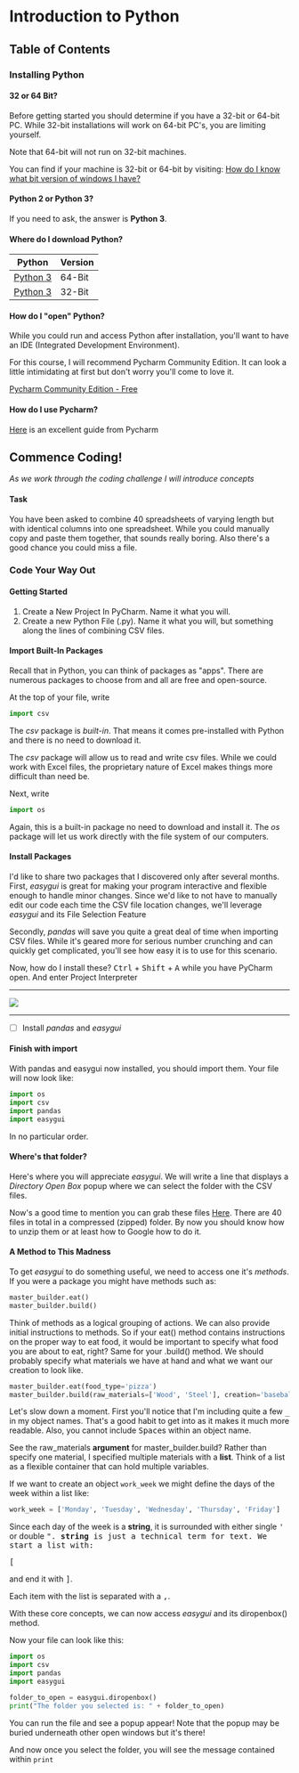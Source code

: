 # Introduction to Python
## Table of Contents





### Installing Python

#### 32 or 64 Bit?
Before getting started you should determine if you have a 32-bit or 64-bit PC. While 32-bit installations will work on 64-bit PC's, you are limiting yourself.

Note that 64-bit will not run on 32-bit machines.

You can find if your machine is 32-bit or 64-bit by visiting: [How do I know what bit version of windows I have?](https://www.howtogeek.com/howto/21726/how-do-i-know-if-im-running-32-bit-or-64-bit-windows-answers/)

#### Python 2 or Python 3?
If you need to ask, the answer is **Python 3**. 

#### Where do I download Python?

Python | Version 
 --- |--- | 
[Python 3](https://www.python.org/ftp/python/3.6.2/python-3.6.2-amd64-webinstall.exe) | 64-Bit
[Python 3](https://www.python.org/ftp/python/3.6.2/python-3.6.2-webinstall.exe) | 32-Bit

#### How do I "open" Python?
While you could run and access Python after installation, you'll want to have an IDE (Integrated Development Environment).

For this course, I will recommend Pycharm Community Edition. It can look a little intimidating at first but don't worry you'll come to love it.

[Pycharm Community Edition - Free](https://www.jetbrains.com/pycharm/download/download-thanks.html?platform=windows&code=PCC)

#### How do I use Pycharm?

[Here](https://www.jetbrains.com/help/pycharm/migrating-from-text-editors.html) is an excellent guide from Pycharm

## Commence Coding!

*As we work through the coding challenge I will introduce concepts*

#### Task
You have been asked to combine 40 spreadsheets of varying length but with identical columns into one spreadsheet. While you could manually copy and paste them together, that sounds really boring. Also there's a good chance you could miss a file.

### Code Your Way Out
#### Getting Started

1. Create a New Project In PyCharm. Name it what you will.
2. Create a new Python File (.py). Name it what you will, but something along the lines of combining CSV files.

#### Import Built-In Packages

Recall that in Python, you can think of packages as "apps". There are numerous packages to choose from and all are free and open-source.

At the top of your file, write 
```Python
import csv
```
The *csv* package is *built-in*. That means it comes pre-installed with Python and there is no need to download it.

The *csv* package will allow us to read and write csv files. While we could work with Excel files, the proprietary nature of Excel makes things more difficult than need be.

Next, write
```Python
import os
```

Again, this is a built-in package no need to download and install it. The *os* package will let us work directly with the file system of our computers.

#### Install Packages

I'd like to share two packages that I discovered only after several months. First, *easygui* is great for making your program interactive and flexible enough to handle minor changes. 
Since we'd like to not have to manually edit our code each time the CSV file location changes, we'll leverage *easygui* and its File Selection Feature

Secondly, *pandas* will save you quite a great deal of time when importing CSV files. While it's geared more for serious number crunching and can quickly get complicated, you'll see how easy it is to use for this scenario.

Now, how do I install these?
<kbd>Ctrl</kbd> + <kbd>Shift</kbd> + <kbd>A</kbd> while you have PyCharm open. And enter Project Interpreter
***
![](https://thumbs.gfycat.com/AnimatedGrossIslandcanary-size_restricted.gif)
***

- [ ] Install *pandas* and *easygui*

#### Finish with import

With pandas and easygui now installed, you should import them. Your file will now look like:

```Python
import os
import csv
import pandas
import easygui
```

In no particular order.

#### Where's that folder?

Here's where you will appreciate *easygui*. We will write a line that displays a *Directory Open Box* popup where we can select the folder with the CSV files.

Now's a good time to mention you can grab these files [Here](https://github.com/estasney/Master_Builders/raw/master/Resources/Files/combine_these.zip). There are 40 files in total in a compressed (zipped) folder. By now you should know how to unzip them or at least how to Google how to do it.

#### A Method to This Madness

To get *easygui* to do something useful, we need to access one it's *methods*. If you were a package you might have methods such as:

``` Python
master_builder.eat()
master_builder.build()
```

Think of methods as a logical grouping of actions. We can also provide initial instructions to methods. So if your eat() method contains instructions on the proper way to eat food, it would be important to specify what food you are about to eat, right? Same for your .build()
method. We should probably specify what materials we have at hand and what we want our creation to look like.

``` Python
master_builder.eat(food_type='pizza')
master_builder.build(raw_materials=['Wood', 'Steel'], creation='baseball_bat')
``` 

Let's slow down a moment. First you'll notice that I'm including quite a few <kbd>_</kbd> in my object names. That's a good habit to get into as it makes it much more readable. Also, you cannot include <kbd>Space</kbd>s within an object name.

See the raw_materials **argument** for master_builder.build? Rather than specify one material, I specified multiple materials with a **list**. Think of a list as a flexible container that can hold multiple variables.

If we want to create an object ```work_week``` we might define the days of the week within a list like:

``` Python
work_week = ['Monday', 'Tuesday', 'Wednesday', 'Thursday', 'Friday']
```

Since each day of the week is a **string**, it is surrounded with either single <kbd>'</kbd> or double <kbd>"</kbds>. **string** is just a technical term for text.
We start a list with: 

<kbd>[</kbd>
 
and end it with <kbd>]</kbd>.

Each item with the list is separated with a <kbd>,</kbd>.

With these core concepts, we can now access *easygui* and its diropenbox() method.

Now your file can look like this:

``` Python
import os
import csv
import pandas
import easygui

folder_to_open = easygui.diropenbox()
print("The folder you selected is: " + folder_to_open)
```

You can run the file and see a popup appear! Note that the popup may be buried underneath other open windows but it's there!

And now once you select the folder, you will see the message contained within ```print```





 



